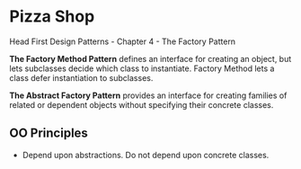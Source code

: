 # Pizza Shop
Head First Design Patterns - Chapter 4 - The Factory Pattern

**The Factory Method Pattern** defines an interface for creating an object, but lets subclasses decide which class to instantiate. Factory Method lets a class defer instantiation to subclasses.

**The Abstract Factory Pattern** provides an interface for creating families of related or dependent objects without specifying their concrete classes.

## OO Principles
- Depend upon abstractions. Do not depend upon concrete classes.